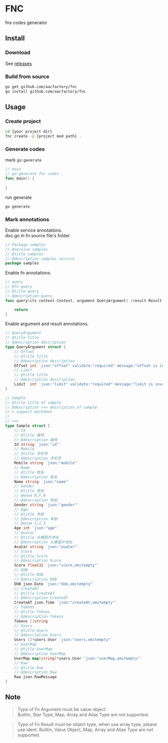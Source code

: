 # FNC

fns codes generator

## Install
### Download
See [releases](https://github.com/aacfactory/fnc/releases)
### Build from source
```bash
go get github.com/aacfactory/fnc
go install github.com/aacfactory/fnc
```
## Usage
### Create project
```bash
cd {your project dir}
fnc create -p {project mod path} .
```
### Generate codes
mark `go:generate`
```go
// main
// go:generate fnc codes .
func main() {
	
}
```
run generate
```bash
go generate
```

### Mark annotations
Enable service annotations.  
doc.go in fn source file's folder.
```go
// Package samples
// @service samples
// @title samples
// @description samples service
package samples
```
Enable fn annotations.
```go
// query
// @fn query
// @title query
// @description query
func query(ctx context.Context, argument QueryArgument) (result Result, err errors.CodeError) {

	return
}

```
Enable argument and result annotations.
```go
// QueryArgument
// @title title 
// @description description
type QueryArgument struct {
	// Offset
	// @title title 
	// @description description
	Offset int `json:"offset" validate:"required" message:"offset is invalid"`
	// Limit
	// @title title 
	// @description description
	Limit  int `json:"limit" validate:"required" message:"limit is invalid"`
}
```
```go
// Sample
// @title title of sample
// @description >>> description of sample
// > support markdown
// 
// <<<
type Sample struct {
	// Id
	// @title 编号
	// @description 编号
	Id string `json:"id"`
	// Mobile
	// @title 手机号
	// @description 手机号
	Mobile string `json:"mobile"`
	// Name
	// @title 姓名
	// @description 姓名
	Name string `json:"name"`
	// Gender
	// @title 性别
	// @enum M,F,N
	// @description 性别
	Gender string `json:"gender"`
	// Age
	// @title 年龄
	// @description 年龄
	// @enum 1,2,3
	Age int `json:"age"`
	// Avatar
	// @title 头像图片地址
	// @description 头像图片地址
	Avatar string `json:"avatar"`
	// Score
	// @title Score
	// @description Score
	Score float32 `json:"score,omitempty"`
	// DOB
	// @title DOB
	// @description DOB
	DOB json.Date `json:"dob,omitempty"`
	// CreateAT
	// @title CreateAT
	// @description CreateAT
	CreateAT json.Time `json:"createAt,omitempty"`
	// Tokens
	// @title Tokens
	// @description Tokens
	Tokens []string
	// Users
	// @title Users
	// @description Users
	Users []*users.User `json:"users,omitempty"`
	// UserMap
	// @title UserMap
	// @description UserMap
	UserMap map[string]*users.User `json:"userMap,omitempty"`
	// Raw
	// @title Raw
	// @description Raw
	Raw json.RawMessage
}
```

## Note
> Type of Fn Argument must be value object.  
> Builtin, Star Type, Map, Array and Alias Type are not supported.  

> Type of Fn Result must be object type, when use array type, please use ident.
> Builtin, Value Object, Map, Array and Alias Type are not supported.  
